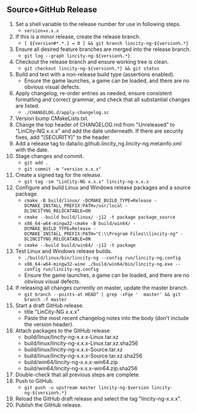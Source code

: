## Source+GitHub Release
 1. Set a shell variable to the release number for use in following steps.
    - `version=x.x.x`
 2. If this is a minor release, create the release branch.
    - `[ ${version#*.*.} = 0 ] && git branch lincity-ng-${version%.*}`
 3. Ensure all desired feature branches are merged into the release branch.
    - `git log --graph lincity-ng-${version%.*}`
 4. Checkout the release branch and ensure working tree is clean.
    - `git checkout lincity-ng-${version%.*} && git status`
 5. Build and test with a non-release build type (assertions enabled).
    - Ensure the game launches, a game can be loaded, and there are no obvious visual defects.
 6. Apply changelog, re-order entries as needed, ensure consistent formatting and correct grammar, and check that all substantial changes are listed.
    - `./CHANGELOG.d/apply-changelog.sc`
 7. Version bump CMakeLists.txt.
 8. Change the top header of CHANGELOG.md from "Unreleased" to "LinCity-NG x.x.x" and add the date underneath. If there are security fixes, add "[SECURITY]" to the header.
 9. Add a release tag to data/io.github.lincity_ng.lincity-ng.metainfo.xml with the date.
10. Stage changes and commit.
    - `git add .`
    - `git commit -m "version x.x.x"`
11. Create a signed tag for the release.
    - `git tag -sm "LinCity-NG x.x.x" lincity-ng-x.x.x`
12. Configure and build Linux and Windows release packages and a source package.
    - `cmake -B build/linux/ -DCMAKE_BUILD_TYPE=Release -DCMAKE_INSTALL_PREFIX:PATH=/usr/local -DLINCITYNG_RELOCATABLE=ON`
    - `cmake --build build/linux/ -j12 -t package package_source`
    - `x86_64-w64-mingw32-cmake -B build/win64/ -DCMAKE_BUILD_TYPE=Release -DCMAKE_INSTALL_PREFIX:PATH="C:\\Program Files\\lincity-ng" -DLINCITYNG_RELOCATABLE=ON`
    - `cmake --build build/win64/ -j12 -t package`
13. Test Linux and Windows release builds.
    - `./build/linux/bin/lincity-ng --config run/lincity-ng.config`
    - `x86_64-w64-mingw32-wine ./build/win64/bin/lincity-ng.exe --config run/lincity-ng.config`
    - Ensure the game launches, a game can be loaded, and there are no obvious visual defects.
14. If releasing all changes currently on master, update the master branch.
    - `git branch --points-at HEAD^ | grep -xFqe '  master' && git branch -f master`
15. Start a draft GitHub release.
    - title "LinCity-NG x.x.x"
    - Paste the most recent changelog notes into the body (don't include the version header).
16. Attach packages to the GitHub release
    - build/linux/lincity-ng-x.x.x-Linux.tar.xz
    - build/linux/lincity-ng-x.x.x-Linux.tar.xz.sha256
    - build/linux/lincity-ng-x.x.x-Source.tar.xz
    - build/linux/lincity-ng-x.x.x-Source.tar.xz.sha256
    - build/win64/lincity-ng-x.x.x-win64.zip
    - build/win64/lincity-ng-x.x.x-win64.zip.sha256
17. Double-check that all previous steps are complete.
18. Push to GitHub.
    - `git push -u upstream master lincity-ng-$version lincity-ng-${version%.*}`
19. Reload the GitHub draft release and select the tag "lincity-ng-x.x.x".
20. Publish the GitHub release.
